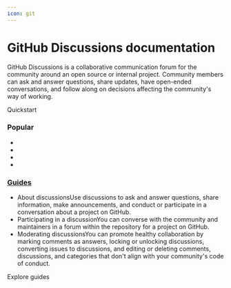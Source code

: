 ```yaml
---
icon: git
---
```


# GitHub Discussions documentation

GitHub Discussions is a collaborative communication forum for the community around an open source or internal project. Community members can ask and answer questions, share updates, have open-ended conversations, and follow along on decisions affecting the community's way of working.

Quickstart

### Popular

*
*
*
*

### [Guides](broken-reference) <a href="#guides-2" id="guides-2"></a>

* About discussionsUse discussions to ask and answer questions, share information, make announcements, and conduct or participate in a conversation about a project on GitHub.
* Participating in a discussionYou can converse with the community and maintainers in a forum within the repository for a project on GitHub.
* Moderating discussionsYou can promote healthy collaboration by marking comments as answers, locking or unlocking discussions, converting issues to discussions, and editing or deleting comments, discussions, and categories that don't align with your community's code of conduct.

Explore guides
